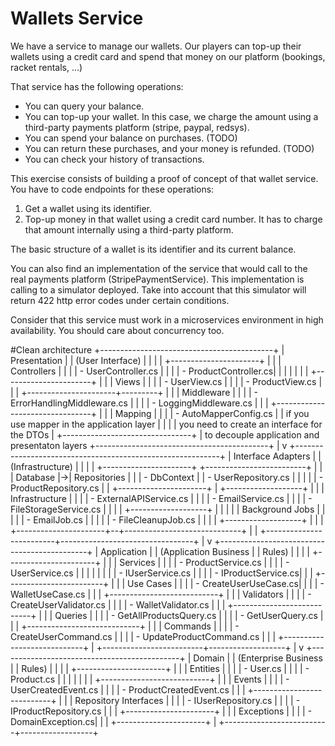 # Wallets Service
We have a service to manage our wallets. Our players can top-up their wallets using a credit card and spend that money on our platform (bookings, racket rentals, ...)

That service has the following operations:
- You can query your balance.
- You can top-up your wallet. In this case, we charge the amount using a third-party payments platform (stripe, paypal, redsys).
- You can spend your balance on purchases. (TODO)
- You can return these purchases, and your money is refunded. (TODO)
- You can check your history of transactions.

This exercise consists of building a proof of concept of that wallet service.
You have to code endpoints for these operations:
1. Get a wallet using its identifier.
1. Top-up money in that wallet using a credit card number. It has to charge that amount internally using a third-party platform.



The basic structure of a wallet is its identifier and its current balance. 

You can also find an implementation of the service that would call to the real payments platform (StripePaymentService).
This implementation is calling to a simulator deployed. Take into account
that this simulator will return 422 http error codes under certain conditions.

Consider that this service must work in a microservices environment in high availability. You should care about concurrency too.


#Clean architecture
+-------------------------------------------+
|               Presentation                |
|           (User Interface)                |
|                                           |
|   +----------------------+                |
|   |      Controllers     |                |
|   |  - UserController.cs |                |
|   |  - ProductController.cs|              |
|   |                      |                |
|   +----------------------+                |
|   |         Views        |                |
|   |  - UserView.cs       |                |
|   |  - ProductView.cs    |                |
|   +----------------------+---------+      |
|   |      Middleware                |      |
|   |  - ErrorHandlingMiddleware.cs  |      |
|   |  - LoggingMiddleware.cs        |      |
|   +--------------------------------+      | 
|   |      Mapping                   |      |
|   |  - AutoMapperConfig.cs         |      | if you use mapper in the application layer
|   |                                |      | you need to create an interface for the DTOs
|   +--------------------------------+      | to decouple application and presentaton layers
+-------------------------------------------+ 
                           | 
                           v
+-----------------------------------------------------------+
|           Interface Adapters                              |
|            (Infrastructure)                               |
|                                                           |
|   +----------------------+   +-------------------------+  |
|   |     Database             |->|   Repositories          |
|   |   - DbContext            |  |  - UserRepository.cs    |
|   |                          |  |  - ProductRepository.cs |
|   +----------------------+   |  +-------------------+     |
|   |     Infrastructure       |                            |
|   | - ExternalAPIService.cs  |                            |
|   | - EmailService.cs        |                            |
|   | - FileStorageService.cs  |                            |
|   |  +-------------------+   |                            |
|   |  |  Background Jobs      |                            |
|   |  |  - EmailJob.cs        |                            |
|   |  |  - FileCleanupJob.cs  |                            |
|   |  +-------------------+   |                            |
|   +----------------------+--+-----------------------------+
|                                                           |
+-------------------------+---------------------------------+
                           | 
                           v
+---------------------------------------------+
|             Application                     |
|          (Application Business              |
|               Rules)                        |
|                                             |
|   +----------------------+                  |
|   |        Services      |                  |
|   |  - ProductService.cs |                  |
|   |  - UserService.cs    |                  |
|   |                      |                  |
|   |  - IUserService.cs   |                  |
|   |  - IProductService.cs|                  |
|   +------------------------+                |
|   |       Use Cases        |                |
|   |  - CreateUserUseCase.cs|                |
|   |  - WalletUseCase.cs    |                |
|   +---------------------------+             |
|   |       Validators          |             |
|   |  - CreateUserValidator.cs |             |
|   |  - WalletValidator.cs     |             |
|   +---------------------------+             |
|   |        Queries            |             |
|   |  - GetAllProductsQuery.cs |             |
|   |  - GetUserQuery.cs        |             |
|   +----------------------------+            |
|   |       Commands             |            |
|   |  - CreateUserCommand.cs    |            |
|   |  - UpdateProductCommand.cs |            |
|   +----------------------------+            |
+-------------------------+-------------------+
                           |
                           v
+---------------------------------------------+
|                   Domain                    |
|          (Enterprise Business               |
|                 Rules)                      |
|                                             |
|   +----------------------+                  |
|   |        Entities      |                  |
|   |  - User.cs           |                  |
|   |  - Product.cs        |                  |
|   |                      |                  |
|   +---------------------------+             |
|   |        Events             |             |
|   |  - UserCreatedEvent.cs    |             |
|   |  - ProductCreatedEvent.cs |             |
|   +---------------------------+             |
|   |   Repository Interfaces  |              |
|   |  - IUserRepository.cs    |              |
|   |  - IProductRepository.cs |              |
|   +----------------------+                  |
|   |      Exceptions      |                  |
|   |  - DomainException.cs|                  |
|   +----------------------+                  |
+--------------------------+------------------+ 
